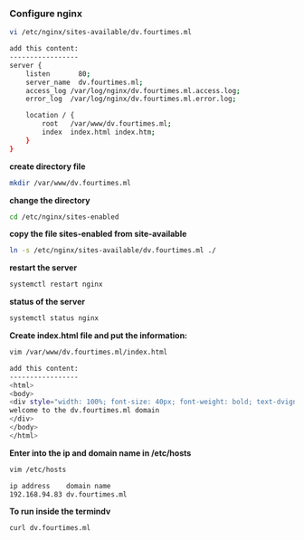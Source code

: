 ### Configure nginx
```bash
vi /etc/nginx/sites-available/dv.fourtimes.ml

add this content:
-----------------
server {
    listen       80;
    server_name  dv.fourtimes.ml;
    access_log /var/log/nginx/dv.fourtimes.ml.access.log;
    error_log  /var/log/nginx/dv.fourtimes.ml.error.log;

    location / {
        root   /var/www/dv.fourtimes.ml;
        index  index.html index.htm;
    }
}
```

**create directory file**

```bash
mkdir /var/www/dv.fourtimes.ml
```

**change the directory**

```bash
cd /etc/nginx/sites-enabled
```
**copy the file sites-enabled from site-available**
```bash
ln -s /etc/nginx/sites-available/dv.fourtimes.ml ./
```

**restart the server**

```bash
systemctl restart nginx
```
**status of the server**
```bash
systemctl status nginx
```
**Create index.html file and put the information:**
```bash
vim /var/www/dv.fourtimes.ml/index.html

add this content:
-----------------
<html>
<body>
<div style="width: 100%; font-size: 40px; font-weight: bold; text-dvign: center;">
welcome to the dv.fourtimes.ml domain
</div>
</body>
</html>
```
**Enter into the ip and domain name in /etc/hosts**
```bash
vim /etc/hosts

ip address    domain name
192.168.94.83 dv.fourtimes.ml
```
**To run inside the termindv**
```bash
curl dv.fourtimes.ml
```